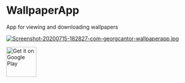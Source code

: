 # WallpaperApp
App for viewing and downloading wallpapers

[![Screenshot-20200715-182827-com-georgcantor-wallpaperapp.jpg](https://i.postimg.cc/4ytWkW38/Screenshot-20200715-182827-com-georgcantor-wallpaperapp.jpg)](https://postimg.cc/jnxHyQPN)

<a href="https://play.google.com/store/apps/details?id=com.georgcantor.wallpaperapp" target="_blank"><img alt="Get it on Google Play" src="https://play.google.com/intl/en_us/badges/images/generic/en-play-badge.png" height="80"/></a>
